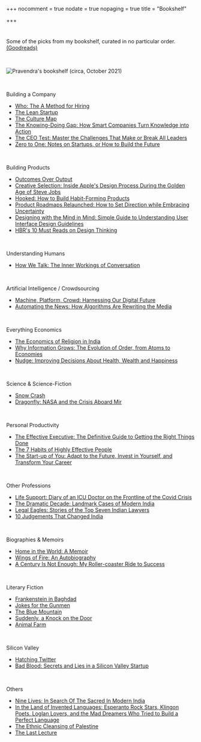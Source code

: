 +++
nocomment = true
nodate = true
nopaging = true
title = "Bookshelf"

+++
<div class="custom-quote"><h1><i class="icon-quote-left"></i></h1><p>Some of the picks from my bookshelf, curated in no particular order.<a href="https://www.goodreads.com/user/show/97420383-pravendra-singh" target="_blank"> (Goodreads)</a></p></div>

</br>

![Pravendra's bookshelf (circa, October 2021)](/images/pravj-bookshelf.jpg "Pravendra's bookshelf (circa, October 2021)")

</br>

Building a Company

* [Who: The A Method for Hiring]()
* [The Lean Startup](https://www.goodreads.com/book/show/10127019-the-lean-startup "The Lean Startup")
* [The Culture Map](https://www.goodreads.com/book/show/22085568-the-culture-map "The Culture Map")
* [The Knowing-Doing Gap: How Smart Companies Turn Knowledge into Action](https://www.goodreads.com/book/show/139851.The_Knowing_Doing_Gap "The Knowing-Doing Gap: How Smart Companies Turn Knowledge into Action")
* [The CEO Test: Master the Challenges That Make or Break All Leaders](https://www.goodreads.com/book/show/56861502-the-ceo-test "The CEO Test: Master the Challenges That Make or Break All Leaders")
* [Zero to One: Notes on Startups, or How to Build the Future](https://www.goodreads.com/book/show/18050143-zero-to-one?ac=1&from_search=true&qid=UxrT6Mt3It&rank=1)

</br>

Building Products

* [Outcomes Over Output](https://www.goodreads.com/book/show/45186993-outcomes-over-output)
* [Creative Selection: Inside Apple's Design Process During the Golden Age of Steve Jobs](https://www.goodreads.com/book/show/40965884-creative-selection)
* [Hooked: How to Build Habit-Forming Products](https://www.goodreads.com/book/show/22935795-hooked)
* [Product Roadmaps Relaunched: How to Set Direction while Embracing Uncertainty](https://www.goodreads.com/book/show/36507075-product-roadmaps-relaunched)
* [Designing with the Mind in Mind: Simple Guide to Understanding User Interface Design Guidelines](https://www.goodreads.com/book/show/18847750-designing-with-the-mind-in-mind)
* [HBR's 10 Must Reads on Design Thinking](https://www.goodreads.com/book/show/51275014-hbr-s-10-must-reads-on-design-thinking)

</br>

Understanding Humans

* [How We Talk: The Inner Workings of Conversation](https://www.goodreads.com/book/show/34523270-how-we-talk)

</br>

Artificial Intelligence / Crowdsourcing

* [Machine, Platform, Crowd: Harnessing Our Digital Future](https://www.goodreads.com/book/show/38212111-machine-platform-crowd)
* [Automating the News: How Algorithms Are Rewriting the Media](https://www.goodreads.com/book/show/42525003-automating-the-news)

</br>

Everything Economics

* [The Economics of Religion in India](https://www.goodreads.com/book/show/38502108-the-economics-of-religion-in-india "The Economics of Religion in India")
* [Why Information Grows: The Evolution of Order, from Atoms to Economies](https://www.goodreads.com/book/show/20763722-why-information-grows)
* [Nudge: Improving Decisions About Health, Wealth and Happiness](https://www.goodreads.com/book/show/6359469-nudge)

</br>

Science & Science-Fiction

* [Snow Crash](https://www.goodreads.com/book/show/11357844-snow-crash)
* [Dragonfly: NASA and the Crisis Aboard Mir](https://www.goodreads.com/book/show/1385708.Dragonfly)

</br>

Personal Productivity

* [The Effective Executive: The Definitive Guide to Getting the Right Things Done](https://www.goodreads.com/book/show/48019.The_Effective_Executive)
* [The 7 Habits of Highly Effective People](https://www.goodreads.com/book/show/21324533-the-7-habits-of-highly-effective-people)
* [The Start-up of You: Adapt to the Future, Invest in Yourself, and Transform Your Career](https://www.goodreads.com/book/show/17248796-the-start-up-of-you)

</br>

Other Professions

* [Life Support: Diary of an ICU Doctor on the Frontline of the Covid Crisis](https://www.goodreads.com/book/show/57199498-life-support)
* [The Dramatic Decade: Landmark Cases of Modern India](https://www.goodreads.com/book/show/37684824-the-dramatic-decade)
* [Legal Eagles: Stories of the Top Seven Indian Lawyers](https://www.goodreads.com/book/show/26255964-legal-eagles)
* [10 Judgements That Changed India](https://www.goodreads.com/book/show/18459543-10-judgements-that-changed-india)

</br>

Biographies & Memoirs

* [Home in the World: A Memoir](https://www.goodreads.com/book/show/55224223-home-in-the-world)
* [Wings of Fire: An Autobiography](https://www.goodreads.com/book/show/634583.Wings_of_Fire)
* [A Century Is Not Enough: My Roller-coaster Ride to Success](https://www.goodreads.com/book/show/38337485-a-century-is-not-enough)

</br>

Literary Fiction

* [Frankenstein in Baghdad](https://www.goodreads.com/book/show/30780005-frankenstein-in-baghdad)
* [Jokes for the Gunmen](https://www.goodreads.com/book/show/41068101-jokes-for-the-gunmen "Jokes for the Gunmen")
* [The Blue Mountain](https://www.goodreads.com/book/show/179443.The_Blue_Mountain "The Blue Mountain")
* [Suddenly, a Knock on the Door](https://www.goodreads.com/book/show/12308081-suddenly-a-knock-on-the-door "Suddenly, a Knock on the Door")
* [Animal Farm](https://www.goodreads.com/book/show/36510264-animal-farm)

</br>

Silicon Valley

* [Hatching Twitter](https://www.goodreads.com/book/show/24591772-hatching-twitter)
* [Bad Blood: Secrets and Lies in a Silicon Valley Startup](https://www.goodreads.com/book/show/37976541-bad-blood)

</br>

Others

* [Nine Lives: In Search Of The Sacred In Modern India](https://www.goodreads.com/book/show/7081357-nine-lives)
* [In the Land of Invented Languages: Esperanto Rock Stars, Klingon Poets, Loglan Lovers, and the Mad Dreamers Who Tried to Build a Perfect Language](https://www.goodreads.com/book/show/3730120-in-the-land-of-invented-languages)
* [The Ethnic Cleansing of Palestine](https://www.goodreads.com/book/show/25184850-the-ethnic-cleansing-of-palestine)
* [The Last Lecture](https://www.goodreads.com/book/show/40611510-the-last-lecture)